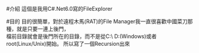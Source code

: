 #介紹
這個是我用C#.Net6.0寫的FileExplorer   

#目的
目的很簡單，對於遠程木馬(RAT)的File Manager我一直很喜歡中國菜刀那種，就是只要一連上後門，   
檔前目錄就會是後門所在的目錄，而不是從C:\ D:\(Windows)或者root(Linux/Unix)開始。
所以寫了一個Recursion出來
